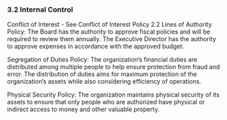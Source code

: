 ### 3.2 Internal Control
Conflict of Interest - See Conflict of Interest Policy 2.2
Lines of Authority 
Policy: The Board has the authority to approve fiscal policies and will be required to review them annually. The Executive Director has the authority to approve expenses in accordance with the approved budget. 
 
Segregation of Duties
Policy: The organization’s financial duties are distributed among multiple people to help ensure protection from fraud and error. The distribution of duties aims for maximum protection of the organization’s assets while also considering efficiency of operations.
 
Physical Security 
Policy: The organization maintains physical security of its assets to ensure that only people who are authorized have physical or indirect access to money and other valuable property.
